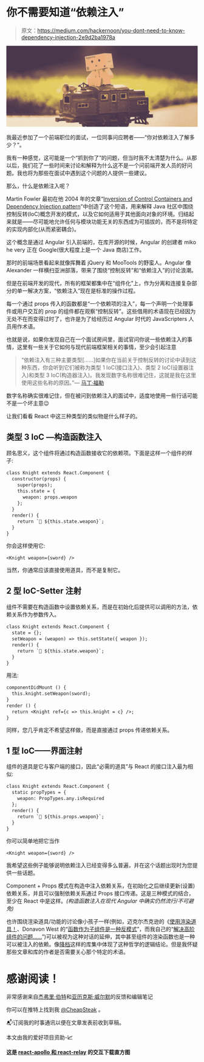 # 你不需要知道“依赖注入”

> 原文：<https://medium.com/hackernoon/you-dont-need-to-know-dependency-injection-2e9d2ba1978a>

![](img/bd8f691bfd3626087313b5a6cb340304.png)

我最近参加了一个前端职位的面试，一位同事问应聘者——“你对依赖注入了解多少？”。

我有一种感觉，这可能是一个“抓到你了”的问题，但当时我不太清楚为什么。从那以后，我们花了一些时间来讨论和解释为什么这不是一个问前端开发人员的好问题。我也将为那些在面试中遇到这个问题的人提供一些建议。

那么，什么是依赖注入呢？

Martin Fowler 最初在他 2004 年的文章“[Inversion of Control Containers and Dependency Injection pattern](https://martinfowler.com/articles/injection.html)”中创造了这个短语，用来解释 Java 社区中围绕控制反转(IoC)概念开发的模式，以及它如何适用于其他面向对象的环境。归结起来就是——尽可能地允许任何与模块功能无关的东西成为可插拔的，而不是将特定的实现内部化(从而紧密耦合)。

这个概念是通过 Angular 引入前端的，在库开源的时候，Angular 的创建者 miko he very 正在 Google(很大程度上是一个 Java 商店)工作。

那时的前端场景看起来就像挥舞着 jQuery 和 MooTools 的野蛮人。Angular 像 Alexander 一样横扫亚洲部落，带来了围绕“控制反转”和“依赖注入”的讨论浪潮。

但是在前端开发的现代，所有的框架都集中在“组件化”上，作为分离和连接复杂部分的单一解决方案，“依赖注入”现在是标准的操作过程。

每一个通过 props 传入的函数都是“一个依赖项的注入”，每一个声明一个处理事件或用户交互的 prop 的组件都在观察“控制反转”。这些借用的术语现在已经因为无处不在而变得过时了，也许是为了给经历过 Angular 时代的 JavaScripters 人员用作术语。

也就是说，如果你发现自己在一个面试房间里，面试官问你说一些依赖注入的事情，这里有一些关于它如何与现代前端框架相关的事情，至少会引起注意

> “依赖注入有三种主要类型[……]如果你在当前关于控制反转的讨论中读到这种东西，你会听到它们被称为类型 1 IoC(接口注入)、类型 2 IoC(设置器注入)和类型 3 IoC(构造器注入)。我发现数字名称很难记住，这就是我在这里使用这些名称的原因。”— [马丁·福勒](https://martinfowler.com/articles/injection.html)

数字名称确实很难记住，但在被问到依赖注入的面试中，适度地使用一些行话可能不是一个坏主意😉

让我们看看 React 中这三种类型的类似物是什么样子的。

## 类型 3 IoC —构造函数注入

顾名思义，这个组件将通过构造函数接收它的依赖项。下面是这样一个组件的样子:

```
class Knight extends React.Component {
  constructor(props) {
    super(props);
    this.state = {
      weapon: props.weapon
    };
  }
  render() {
    return `🐴 ${this.state.weapon}`;
  }
}
```

你会这样使用它:

```
<Knight weapon={sword} />
```

当然，你通常应该直接使用道具，而不是复制它。

## 2 型 IoC-Setter 注射

组件不需要在构造函数中设置依赖关系，而是在初始化后提供可以调用的方法，依赖关系作为参数传入。

```
class Knight extends React.Component {
  state = {};
  setWeapon = (weapon) => this.setState({ weapon });
  render() {
    return `🐴 ${this.state.weapon}`;
  }
}
```

用法:

```
componentDidMount () {
  this.knight.setWeapon(sword);
}
render () {
  return <Knight ref={c => this.knight = c} />;
}
```

同样，您几乎肯定不希望这样做，而是直接通过 props 传递依赖关系。

## 1 型 IoC——界面注射

组件的道具是它与客户端的接口，因此“必需的道具”与 React 的接口注入最为相似:

```
class Knight extends React.Component {
  static propTypes = {
    weapon: PropTypes.any.isRequired
  };
  render() {
    return `🐴 ${this.props.weapon}`;
  }
}
```

你可以简单地把它当作

```
<Knight weapon={sword} />
```

我希望这些例子能够说明依赖注入已经变得多么普遍，并在这个话题出现时为您提供一些话题。

Component + Props 模式在构造中注入依赖关系，在初始化之后继续更新(设置)依赖关系，并且可以强制依赖关系通过 Props 接口传递。这是三种模式的结合，至少在 React 中是这样。*(构造函数注入在现代 Angular 中确实仍然流行/不可避免)*

也许围绕渲染道具/功能的讨论像小孩子一样(例如，迈克尔杰克逊的《[使用渲染道具！](https://cdb.reacttraining.com/use-a-render-prop-50de598f11ce)、Donavon West 的“[函数作为子组件是一种反模式](http://americanexpress.io/faccs-are-an-antipattern/)”，而我自己的“[解决高阶组件的问题……](https://hackernoon.com/solving-the-problems-of-higher-order-components-without-throwing-the-baby-out-with-the-bathwater-40ddc72df5aa)”)可以被视为这种对话的延伸，其中甚至组件的渲染函数也是一种可以被注入的依赖。像[降档](https://www.npmjs.com/package/downshift)这样的库集中体现了这种哲学的逻辑结论。但是我怀疑那些文章和库的作者是否需要关心那个特定的术语。

# 感谢阅读！

非常感谢来自[杰弗里·伯特](https://twitter.com/jephuff)和[亚历克斯·威尔默](https://medium.com/u/81bc57426c80?source=post_page-----2e9d2ba1978a--------------------------------)的反馈和编辑笔记

你可以在推特上找到我 [@CheapSteak](https://twitter.com/cheapsteak) 。

📬订阅我的时事通讯以便在文章发表前收到草稿。

本文由我的爱好项目资助-[](https://npmcharts.com/)****📈****

**这是 [react-apollo 和 react-relay](https://npmcharts.com/compare/react-apollo,react-relay) 的交互下载直方图**